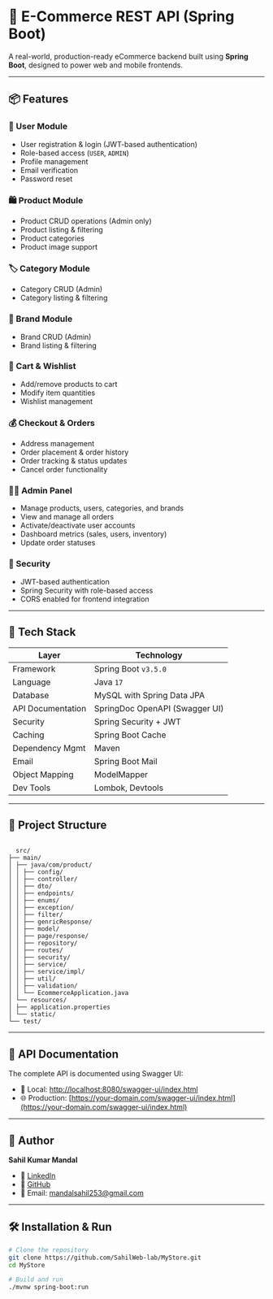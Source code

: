 # 🛒 E-Commerce REST API (Spring Boot)

A real-world, production-ready eCommerce backend built using **Spring Boot**, designed to power web and mobile frontends.

---

## 📦 Features

### 🧑 User Module
- User registration & login (JWT-based authentication)
- Role-based access (`USER`, `ADMIN`)
- Profile management
- Email verification
- Password reset

### 🛍️ Product Module
- Product CRUD operations (Admin only)
- Product listing & filtering
- Product categories
- Product image support

### 🏷️ Category Module
- Category CRUD (Admin)
- Category listing & filtering

### 🏬 Brand Module
- Brand CRUD (Admin)
- Brand listing & filtering

### 🛒 Cart & Wishlist
- Add/remove products to cart
- Modify item quantities
- Wishlist management

### 💰 Checkout & Orders
- Address management
- Order placement & order history
- Order tracking & status updates
- Cancel order functionality

### 🧑‍💻 Admin Panel
- Manage products, users, categories, and brands
- View and manage all orders
- Activate/deactivate user accounts
- Dashboard metrics (sales, users, inventory)
- Update order statuses

### 🔐 Security
- JWT-based authentication
- Spring Security with role-based access
- CORS enabled for frontend integration

---

## 🚀 Tech Stack

| Layer             | Technology                    |
|-------------------|--------------------------------|
| Framework         | Spring Boot `v3.5.0`           |
| Language          | Java `17`                      |
| Database          | MySQL with Spring Data JPA     |
| API Documentation | SpringDoc OpenAPI (Swagger UI) |
| Security          | Spring Security + JWT          |
| Caching           | Spring Boot Cache              |
| Dependency Mgmt   | Maven                          |
| Email             | Spring Boot Mail               |
| Object Mapping    | ModelMapper                    |
| Dev Tools         | Lombok, Devtools               |

---

## 📁 Project Structure
<pre><code>
  src/
├── main/
│ ├── java/com/product/
│ │ ├── config/
│ │ ├── controller/
│ │ ├── dto/
│ │ ├── endpoints/
│ │ ├── enums/
│ │ ├── exception/
│ │ ├── filter/
│ │ ├── genricResponse/
│ │ ├── model/
│ │ ├── page/response/
│ │ ├── repository/
│ │ ├── routes/
│ │ ├── security/
│ │ ├── service/
│ │ ├── service/impl/
│ │ ├── util/
│ │ ├── validation/
│ │ └── EcommerceApplication.java
│ └── resources/
│ ├── application.properties
│ └── static/
└── test/
</code></pre>

---

## 📘 API Documentation

The complete API is documented using Swagger UI:

- 🔗 Local: [http://localhost:8080/swagger-ui/index.html](http://localhost:8080/swagger-ui/index.html)
- 🌐 Production: [https://your-domain.com/swagger-ui/index.html](https://your-domain.com/swagger-ui/index.html)

---

## 👤 Author

**Sahil Kumar Mandal**

- 💼 [LinkedIn](https://www.linkedin.com/in/sahil-mandal-588380245/)
- 🐙 [GitHub](https://github.com/SahilWeb-lab)
- 📧 Email: [mandalsahil253@gmail.com](mailto:mandalsahil253@gmail.com)

---

## 🛠️ Installation & Run

```bash
# Clone the repository
git clone https://github.com/SahilWeb-lab/MyStore.git
cd MyStore

# Build and run
./mvnw spring-boot:run
